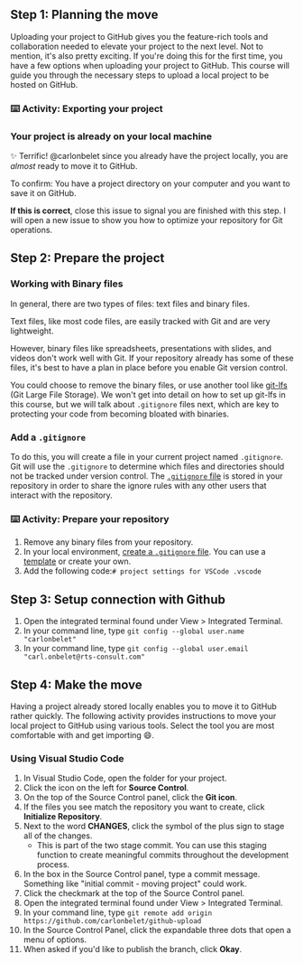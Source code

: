 ## Step 1: Planning the move

Uploading your project to GitHub gives you the feature-rich tools and collaboration needed to elevate your project to the next level. Not to mention, it's also pretty exciting. If you're doing this for the first time, you have a few options when uploading your project to GitHub. This course will guide you through the necessary steps to upload a local project to be hosted on GitHub.

### :keyboard: Activity: Exporting your project

### Your project is already on your local machine

:sparkles: Terrific! @carlonbelet since you already have the project locally, you are _almost_ ready to move it to GitHub.

To confirm: You have a project directory on your computer and you want to save it on GitHub.

**If this is correct**, close this issue to signal you are finished with this step. I will open a new issue to show you how to optimize your repository for Git operations.

## Step 2: Prepare the project

### Working with Binary files

In general, there are two types of files: text files and binary files.

Text files, like most code files, are easily tracked with Git and are very lightweight.

However, binary files like spreadsheets, presentations with slides, and videos don't work well with Git. If your repository already has some of these files, it's best to have a plan in place before you enable Git version control.

You could choose to remove the binary files, or use another tool like [git-lfs](https://git-lfs.github.com/) (Git Large File Storage). We won't get into detail on how to set up git-lfs in this course, but we will talk about `.gitignore` files next, which are key to protecting your code from becoming bloated with binaries.

### Add a `.gitignore`

To do this, you will create a file in your current project named `.gitignore`. Git will use the `.gitignore` to determine which files and directories should not be tracked under version control. The [`.gitignore` file](https://help.github.com/articles/ignoring-files/) is stored in your repository in order to share the ignore rules with any other users that interact with the repository. 

### :keyboard: Activity: Prepare your repository

  1. Remove any binary files from your repository.
  2. In your local environment, [create a `.gitignore` file](https://help.github.com/articles/ignoring-files/). You can use a [template](https://github.com/github/gitignore) or create your own.
  3. Add the following code:`# project settings for VSCode .vscode`

## Step 3: Setup connection with Github

  1. Open the integrated terminal found under View > Integrated Terminal.
  2. In your command line, type `git config --global user.name "carlonbelet"`
  3. In your command line, type `git config --global user.email "carl.onbelet@rts-consult.com"`

## Step 4: Make the move

Having a project already stored locally enables you to move it to GitHub rather quickly. The following activity provides instructions to move your local project to GitHub using various tools. Select the tool you are most comfortable with and get importing :smile:.

### Using Visual Studio Code

  1. In Visual Studio Code, open the folder for your project.
  1. Click the icon on the left for **Source Control**.
  1. On the top of the Source Control panel, click the **Git icon**.
  1. If the files you see match the repository you want to create, click **Initialize Repository**.
  1. Next to the word **CHANGES**, click the symbol of the plus sign to stage all of the changes.
        - This is part of the two stage commit. You can use this staging function to create meaningful commits throughout the development process.
  1. In the box in the Source Control panel, type a commit message. Something like "initial commit - moving project" could work.
  1. Click the checkmark at the top of the Source Control panel.
  1. Open the integrated terminal found under View > Integrated Terminal.
  1. In your command line, type `git remote add origin https://github.com/carlonbelet/github-upload`
  1. In the Source Control Panel, click the expandable three dots that open a menu of options.
  1. When asked if you'd like to publish the branch, click **Okay**.
